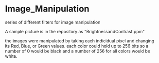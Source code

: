 # Image_Manipulation
series of different filters for image manipulation

A sample picture is in the repository as "BrightnessandContrast.ppm" 

the images were manipulated by taking each indicidual pixel and changing its Red, Blue, or Green values. each color could hold up to 256 bits so a number of 0 would be black and a number of 256 for all colors would be white. 
